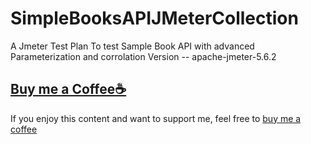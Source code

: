 # SimpleBooksAPIJMeterCollection
A Jmeter Test Plan To test Sample Book API with advanced Parameterization and corrolation
Version -- apache-jmeter-5.6.2

## [Buy me a Coffee☕](<https://ko-fi.com/mohamedsaidibrahim>)

If you enjoy this content and want to support me, feel free to [buy me a coffee](<https://ko-fi.com/mohamedsaidibrahim>)
